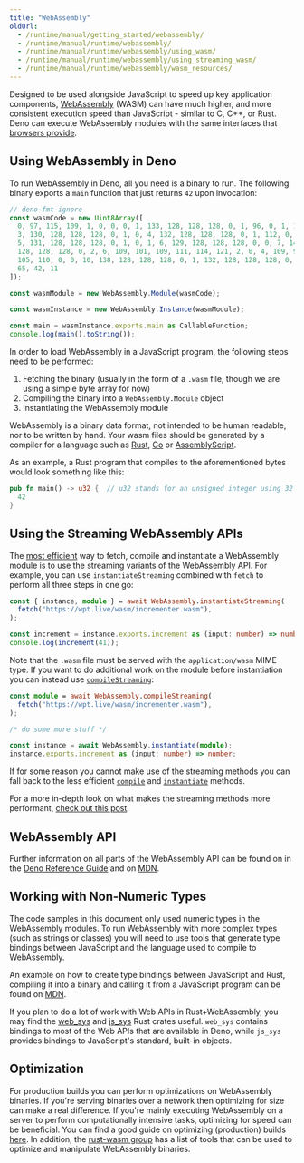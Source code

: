 ```yaml
---
title: "WebAssembly"
oldUrl:
  - /runtime/manual/getting_started/webassembly/
  - /runtime/manual/runtime/webassembly/
  - /runtime/manual/runtime/webassembly/using_wasm/
  - /runtime/manual/runtime/webassembly/using_streaming_wasm/
  - /runtime/manual/runtime/webassembly/wasm_resources/
---
```


Designed to be used alongside JavaScript to speed up key application components,
[WebAssembly](https://webassembly.org/) (WASM) can have much higher, and more
consistent execution speed than JavaScript - similar to C, C++, or Rust. Deno
can execute WebAssembly modules with the same interfaces that
[browsers provide](https://developer.mozilla.org/en-US/docs/WebAssembly).

## Using WebAssembly in Deno

To run WebAssembly in Deno, all you need is a binary to run. The following
binary exports a `main` function that just returns `42` upon invocation:

```ts
// deno-fmt-ignore
const wasmCode = new Uint8Array([
  0, 97, 115, 109, 1, 0, 0, 0, 1, 133, 128, 128, 128, 0, 1, 96, 0, 1, 127,
  3, 130, 128, 128, 128, 0, 1, 0, 4, 132, 128, 128, 128, 0, 1, 112, 0, 0,
  5, 131, 128, 128, 128, 0, 1, 0, 1, 6, 129, 128, 128, 128, 0, 0, 7, 145,
  128, 128, 128, 0, 2, 6, 109, 101, 109, 111, 114, 121, 2, 0, 4, 109, 97,
  105, 110, 0, 0, 10, 138, 128, 128, 128, 0, 1, 132, 128, 128, 128, 0, 0,
  65, 42, 11
]);

const wasmModule = new WebAssembly.Module(wasmCode);

const wasmInstance = new WebAssembly.Instance(wasmModule);

const main = wasmInstance.exports.main as CallableFunction;
console.log(main().toString());
```

In order to load WebAssembly in a JavaScript program, the following steps need
to be performed:

1. Fetching the binary (usually in the form of a `.wasm` file, though we are
   using a simple byte array for now)
2. Compiling the binary into a `WebAssembly.Module` object
3. Instantiating the WebAssembly module

WebAssembly is a binary data format, not intended to be human readable, nor to
be written by hand. Your wasm files should be generated by a compiler for a
language such as [Rust](https://www.rust-lang.org/), [Go](https://golang.org/)
or [AssemblyScript](https://www.assemblyscript.org/).

As an example, a Rust program that compiles to the aforementioned bytes would
look something like this:

```rust
pub fn main() -> u32 {  // u32 stands for an unsigned integer using 32 bits of memory.
  42
}
```

## Using the Streaming WebAssembly APIs

The [most efficient](/api/web/~/WebAssembly.instantiateStreaming) way to fetch,
compile and instantiate a WebAssembly module is to use the streaming variants of
the WebAssembly API. For example, you can use `instantiateStreaming` combined
with `fetch` to perform all three steps in one go:

```ts
const { instance, module } = await WebAssembly.instantiateStreaming(
  fetch("https://wpt.live/wasm/incrementer.wasm"),
);

const increment = instance.exports.increment as (input: number) => number;
console.log(increment(41));
```

Note that the `.wasm` file must be served with the `application/wasm` MIME type.
If you want to do additional work on the module before instantiation you can
instead use [`compileStreaming`](/api/web/~/WebAssembly.compileStreaming):

```ts
const module = await WebAssembly.compileStreaming(
  fetch("https://wpt.live/wasm/incrementer.wasm"),
);

/* do some more stuff */

const instance = await WebAssembly.instantiate(module);
instance.exports.increment as (input: number) => number;
```

If for some reason you cannot make use of the streaming methods you can fall
back to the less efficient [`compile`](/api/web/~/WebAssembly.compile) and
[`instantiate`](/api/web/~/WebAssembly.instantiate) methods.

For a more in-depth look on what makes the streaming methods more performant,
[check out this post](https://hacks.mozilla.org/2018/01/making-webassembly-even-faster-firefoxs-new-streaming-and-tiering-compiler/).

## WebAssembly API

Further information on all parts of the WebAssembly API can be found on in the
[Deno Reference Guide](/api/web/~/WebAssembly) and on
[MDN](https://developer.mozilla.org/en-US/docs/WebAssembly).

## Working with Non-Numeric Types

The code samples in this document only used numeric types in the WebAssembly
modules. To run WebAssembly with more complex types (such as strings or classes)
you will need to use tools that generate type bindings between JavaScript and
the language used to compile to WebAssembly.

An example on how to create type bindings between JavaScript and Rust, compiling
it into a binary and calling it from a JavaScript program can be found on
[MDN](https://developer.mozilla.org/en-US/docs/WebAssembly/Rust_to_wasm).

If you plan to do a lot of work with Web APIs in Rust+WebAssembly, you may find
the [web_sys](https://rustwasm.github.io/wasm-bindgen/web-sys/index.html) and
[js_sys](https://rustwasm.github.io/wasm-bindgen/contributing/js-sys/index.html)
Rust crates useful. `web_sys` contains bindings to most of the Web APIs that are
available in Deno, while `js_sys` provides bindings to JavaScript's standard,
built-in objects.

## Optimization

For production builds you can perform optimizations on WebAssembly binaries. If
you're serving binaries over a network then optimizing for size can make a real
difference. If you're mainly executing WebAssembly on a server to perform
computationally intensive tasks, optimizing for speed can be beneficial. You can
find a good guide on optimizing (production) builds
[here](https://rustwasm.github.io/docs/book/reference/code-size.html). In
addition, the
[rust-wasm group](https://rustwasm.github.io/docs/book/reference/tools.html) has
a list of tools that can be used to optimize and manipulate WebAssembly
binaries.
